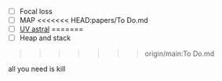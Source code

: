 - [ ] Focal loss
- [ ] MAP
<<<<<<< HEAD:papers/To Do.md
- [ ] [UV astral](https://docs.astral.sh/uv/)
=======
- [ ] Heap and stack
>>>>>>> origin/main:To Do.md




all you need is kill